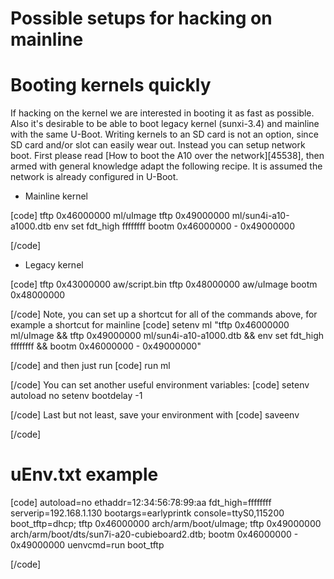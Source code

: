 # Possible setups for hacking on mainline
# Booting kernels quickly
If hacking on the kernel we are interested in booting it as fast as possible. Also it's desirable to be able to boot legacy kernel (sunxi-3.4) and mainline with the same U-Boot. Writing kernels to an SD card is not an option, since SD card and/or slot can easily wear out. Instead you can setup network boot. First please read [How to boot the A10 over the network][45538], then armed with general knowledge adapt the following recipe. It is assumed the network is already configured in U-Boot. 
  * Mainline kernel

[code] 
    tftp 0x46000000 ml/uImage
    tftp 0x49000000 ml/sun4i-a10-a1000.dtb
    env set fdt_high ffffffff
    bootm 0x46000000 - 0x49000000
    
[/code]
  * Legacy kernel

[code] 
    tftp 0x43000000 aw/script.bin
    tftp 0x48000000 aw/uImage
    bootm 0x48000000
    
[/code]
Note, you can set up a shortcut for all of the commands above, for example a shortcut for mainline 
[code] 
    setenv ml "tftp 0x46000000 ml/uImage && tftp 0x49000000 ml/sun4i-a10-a1000.dtb && env set fdt_high ffffffff && bootm 0x46000000 - 0x49000000"
    
[/code]
and then just run 
[code] 
    run ml
    
[/code]
You can set another useful environment variables: 
[code] 
    setenv autoload no
    setenv bootdelay -1
    
[/code]
Last but not least, save your environment with 
[code] 
    saveenv
    
[/code]
# uEnv.txt example
[code] 
    autoload=no
    ethaddr=12:34:56:78:99:aa
    fdt_high=ffffffff
    serverip=192.168.1.130
    bootargs=earlyprintk console=ttyS0,115200
    boot_tftp=dhcp; tftp 0x46000000 arch/arm/boot/uImage; tftp 0x49000000 arch/arm/boot/dts/sun7i-a20-cubieboard2.dtb; bootm 0x46000000 - 0x49000000 
    uenvcmd=run boot_tftp
    
[/code]
